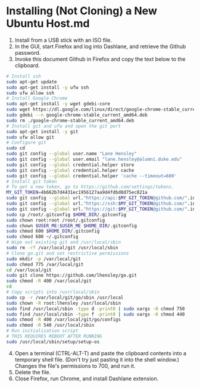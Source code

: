 ﻿# Installing (Not Cloning) a New Ubuntu Host.md

1. Install from a USB stick with an ISO file.
2. In the GUI, start Firefox and log into Dashlane, and retrieve the Github password.
3. Invoke this document Github in Firefox and copy the text below to the clipboard.
```bash
# Install ssh
sudo apt-get update
sudo apt-get install -y ufw ssh
sudo ufw allow ssh
# Install Google Chrome
sudo apt-get install -y wget gdebi-core
sudo wget https://dl.google.com/linux/direct/google-chrome-stable_current_amd64.deb
sudo gdebi --n google-chrome-stable_current_amd64.deb
sudo rm ./google-chrome-stable_current_amd64.deb
# Install git and ufw and open the git port
sudo apt-get install -y git
sudo ufw allow git
# Configure git
sudo cd
sudo git config --global user.name "Lane Hensley"
sudo git config --global user.email "lane.hensley@alumni.duke.edu"
sudo git config --global credential.helper store
sudo git config --global credential.helper cache
sudo git config --global credential.helper 'cache --timeout=600'
# Install git token
# To get a new token, go to https://github.com/settings/tokens.
MY_GIT_TOKEN=4b662b7d4431ec1956127aa9d4fdbd8d75ec821a
sudo git config --global url."https://api:$MY_GIT_TOKEN@github.com/".insteadOf "https://github.com/"
sudo git config --global url."https://ssh:$MY_GIT_TOKEN@github.com/".insteadOf "ssh://git@github.com/"
sudo git config --global url."https://git:$MY_GIT_TOKEN@github.com/".insteadOf "git@github.com:"
sudo cp /root/.gitconfig $HOME_DIR/.gitconfig
sudo chown root:root /root/.gitconfig
sudo chown $USER_ME:$USER_ME $HOME_DIR/.gitconfig
sudo chmod 600 $HOME_DIR/.gitconfig
sudo chmod 600 ~/.gitconfig
# Wipe out existing git and /usr/local/sbin
sudo rm -rf /var/local/git /usr/local/sbin
# Clone go.git and set restrictive permissions
sudo mkdir -p /var/local/git
sudo chmod 775 /var/local/git
cd /var/local/git
sudo git clone https://github.com/lhensley/go.git
sudo chmod -R 400 /var/local/git
cd
# Copy scripts into /usr/local/sbin
sudo cp -r /var/local/git/go/sbin /usr/local
sudo chown -R root:lhensley /usr/local/sbin
sudo find /usr/local/sbin -type d -print0 | sudo xargs -0 chmod 750
sudo find /usr/local/sbin -type f -print0 | sudo xargs -0 chmod 440
sudo chmod -R 400 /var/local/git/go/configs
sudo chmod -R 540 /usr/local/sbin
# Run initialization script
# THIS REQUIRES REBOOT AFTER RUNNING
sudo /usr/local/sbin/setup/setup-os
```
4. Open a terminal (CTRL-ALT-T) and paste the clipboard contents into a temporary shell file. (Don't try just pasting it into the shell window.) Changes the file's permissions to 700, and run it.
5. Delete the file.
6. Close Firefox, run Chrome, and install Dashlane extension. 